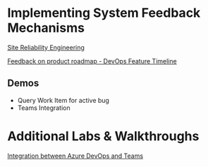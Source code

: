 # Implementing System Feedback Mechanisms

[Site Reliability Engineering](https://docs.microsoft.com/en-us/azure/site-reliability-engineering/)

[Feedback on product roadmap - DevOps Feature Timeline](https://docs.microsoft.com/en-us/azure/devops/release-notes/features-timeline)

## Demos

- Query Work Item for active bug
- Teams Integration

# Additional Labs & Walkthroughs

[Integration between Azure DevOps and Teams](/Labs/AZ400_M17_Integration_between_Azure_DevOps_and_Teams.md)